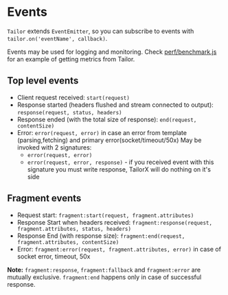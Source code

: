 # Events

`Tailor` extends `EventEmitter`, so you can subscribe to events with `tailor.on('eventName', callback)`.

Events may be used for logging and monitoring. Check [perf/benchmark.js](https://github.com/zalando/tailor/blob/master/perf/benchmark.js#L28) for an example of getting metrics from Tailor.

## Top level events

* Client request received: `start(request)`
* Response started (headers flushed and stream connected to output): `response(request, status, headers)`
* Response ended (with the total size of response): `end(request, contentSize)`
* Error: `error(request, error)` in case an error from template (parsing,fetching) and primary error(socket/timeout/50x)
May be invoked with 2 signatures:
    * `error(request, error)`
    * `error(request, error, response)` - if you received event with this signature you must write response, TailorX will do nothing on it's side

## Fragment events

* Request start: `fragment:start(request, fragment.attributes)`
* Response Start when headers received: `fragment:response(request, fragment.attributes, status, headers)`
* Response End (with response size): `fragment:end(request, fragment.attributes, contentSize)`
* Error: `fragment:error(request, fragment.attributes, error)` in case of socket error, timeout, 50x


**Note:**  `fragment:response`, `fragment:fallback` and `fragment:error` are mutually exclusive. `fragment:end` happens only in case of successful response.
